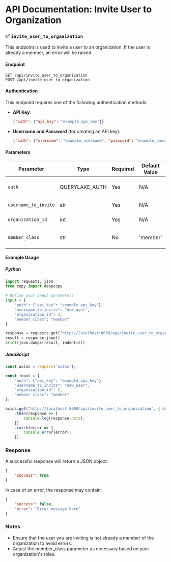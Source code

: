 # API Documentation: Invite User to Organization

### ✅ `invite_user_to_organization`

This endpoint is used to invite a user to an organization. If the user is already a member, an error will be raised.

#### Endpoint
```
GET /api/invite_user_to_organization
POST /api/invite_user_to_organization
```

#### Authentication
This endpoint requires one of the following authentication methods:
- **API Key**:
  ```json
  {"auth": {"api_key": "example_api_key"}}
  ```
  
- **Username and Password** (for creating an API key):
  ```json
  {"auth": {"username": "example_username", "password": "example_password"}}
  ```

#### Parameters
| Parameter             | Type   | Required | Default Value | Description                                     |
|-----------------------|--------|----------|---------------|-------------------------------------------------|
| `auth`                | QUERYLAKE_AUTH | Yes      | N/A           | The authentication method (API Key or username/password)  |
| `username_to_invite`  | str    | Yes      | N/A           | The username of the user to invite               |
| `organization_id`     | int    | Yes      | N/A           | The ID of the organization                       |
| `member_class`        | str    | No       | 'member'      | The class of membership for the invited user    |

#### Example Usage

##### Python
```python
import requests, json
from copy import deepcopy

# Define your input parameters
input = {
    "auth": {"api_key": "example_api_key"},
    "username_to_invite": "new_user",
    "organization_id": 2,
    "member_class": "member"
}

response = requests.get("http://localhost:8000/api/invite_user_to_organization", json=input)
result = response.json()
print(json.dumps(result, indent=4))
```

##### JavaScript
```javascript
const axios = require('axios');

const input = {
    "auth": {"api_key": "example_api_key"},
    "username_to_invite": "new_user",
    "organization_id": 2,
    "member_class": "member"
};

axios.get("http://localhost:8000/api/invite_user_to_organization", { data: input })
    .then(response => {
        console.log(response.data);
    })
    .catch(error => {
        console.error(error);
    });
```

### Response
A successful response will return a JSON object:
```json
{
    "success": true
}
```

In case of an error, the response may contain:
```json
{
    "success": false,
    "error": "Error message here"
}
```

### Notes
- Ensure that the user you are inviting is not already a member of the organization to avoid errors.
- Adjust the member_class parameter as necessary based on your organization's roles.